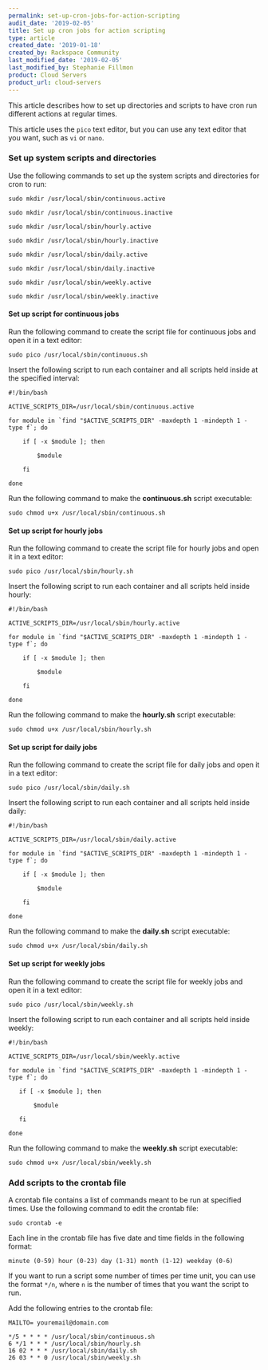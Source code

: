 ```yaml
---
permalink: set-up-cron-jobs-for-action-scripting
audit_date: '2019-02-05'
title: Set up cron jobs for action scripting
type: article
created_date: '2019-01-18'
created_by: Rackspace Community
last_modified_date: '2019-02-05'
last_modified_by: Stephanie Fillmon
product: Cloud Servers
product_url: cloud-servers
---
```


This article describes how to set up directories and scripts to have cron run different actions
at regular times. 

This article uses the `pico` text editor, but you can use any text editor that you want, such as
`vi` or `nano`.

### Set up system scripts and directories

Use the following commands to set up the system scripts and directories for cron to run:

    sudo mkdir /usr/local/sbin/continuous.active

    sudo mkdir /usr/local/sbin/continuous.inactive

    sudo mkdir /usr/local/sbin/hourly.active

    sudo mkdir /usr/local/sbin/hourly.inactive

    sudo mkdir /usr/local/sbin/daily.active

    sudo mkdir /usr/local/sbin/daily.inactive

    sudo mkdir /usr/local/sbin/weekly.active

    sudo mkdir /usr/local/sbin/weekly.inactive
    
#### Set up script for continuous jobs

Run the following command to create the script file for continuous jobs and open it in a text editor:

    sudo pico /usr/local/sbin/continuous.sh

Insert the following script to run each container and all scripts held inside at the specified interval:

    #!/bin/bash

    ACTIVE_SCRIPTS_DIR=/usr/local/sbin/continuous.active

    for module in `find "$ACTIVE_SCRIPTS_DIR" -maxdepth 1 -mindepth 1 -type f`; do

        if [ -x $module ]; then

            $module

        fi

    done
    
Run the following command to make the **continuous.sh** script executable:

    sudo chmod u+x /usr/local/sbin/continuous.sh

#### Set up script for hourly jobs

Run the following command to create the script file for hourly jobs and open it in a text editor:

    sudo pico /usr/local/sbin/hourly.sh

Insert the following script to run each container and all scripts held inside hourly:

    #!/bin/bash

    ACTIVE_SCRIPTS_DIR=/usr/local/sbin/hourly.active

    for module in `find "$ACTIVE_SCRIPTS_DIR" -maxdepth 1 -mindepth 1 -type f`; do

        if [ -x $module ]; then

            $module

        fi

    done

Run the following command to make the **hourly.sh** script executable:

    sudo chmod u+x /usr/local/sbin/hourly.sh

#### Set up script for daily jobs

Run the following command to create the script file for daily jobs and open it in a text editor:

    sudo pico /usr/local/sbin/daily.sh

Insert the following script to run each container and all scripts held inside daily:

    #!/bin/bash

    ACTIVE_SCRIPTS_DIR=/usr/local/sbin/daily.active

    for module in `find "$ACTIVE_SCRIPTS_DIR" -maxdepth 1 -mindepth 1 -type f`; do

        if [ -x $module ]; then

            $module

        fi

    done

Run the following command to make the **daily.sh** script executable:

    sudo chmod u+x /usr/local/sbin/daily.sh

#### Set up script for weekly jobs

Run the following command to create the script file for weekly jobs and open it in a text editor:

    sudo pico /usr/local/sbin/weekly.sh

Insert the following script to run each container and all scripts held inside weekly:

    #!/bin/bash

    ACTIVE_SCRIPTS_DIR=/usr/local/sbin/weekly.active

    for module in `find "$ACTIVE_SCRIPTS_DIR" -maxdepth 1 -mindepth 1 -type f`; do

       if [ -x $module ]; then

           $module

       fi

    done

Run the following command to make the **weekly.sh** script executable:

    sudo chmod u+x /usr/local/sbin/weekly.sh

### Add scripts to the crontab file

A crontab file contains a list of commands meant to be run at specified times. Use the following
command to edit the crontab file:

    sudo crontab -e

Each line in the crontab file has five date and time fields in the following format:

    minute (0-59) hour (0-23) day (1-31) month (1-12) weekday (0-6)

If you want to run a script some number of times per time unit, you can use the format `*/n`, where `n` is the number
of times that you want the script to run.

Add the following entries to the crontab file:

    MAILTO= youremail@domain.com

    */5 * * * * /usr/local/sbin/continuous.sh
    6 */1 * * * /usr/local/sbin/hourly.sh
    16 02 * * * /usr/local/sbin/daily.sh
    26 03 * * 0 /usr/local/sbin/weekly.sh
    

